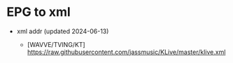 # EPG to xml

* xml addr (updated 2024-06-13)

  - [WAVVE/TVING/KT]
    https://raw.githubusercontent.com/jassmusic/KLive/master/klive.xml

